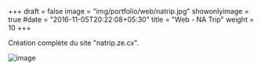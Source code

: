 +++
draft = false
image = "img/portfolio/web/natrip.jpg"
showonlyimage = true
#date = "2016-11-05T20:22:08+05:30"
title = "Web - NA Trip"
weight = 10
+++


<!--more-->

Création complète du site "natrip.ze.cx".

![image](/img/portfolio/web/natrip.jpg)

